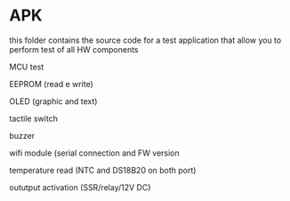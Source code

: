 # APK

this folder contains the source code for a test application that allow you to perform test of all HW components

MCU test 

EEPROM (read e write)

OLED (graphic and text)

tactile switch

buzzer

wifi module (serial connection and FW version

temperature read (NTC and DS18B20 on both port)

oututput activation (SSR/relay/12V DC)


